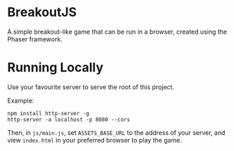 # BreakoutJS

A simple breakout-like game that can be run in a browser, created using the Phaser framework.

# Running Locally

Use your favourite server to serve the root of this project.

Example:
```
npm install http-server -g
http-server -a localhost -p 8080 --cors
```

Then, in `js/main.js`, set `ASSETS_BASE_URL` to the address of your server, and view `index.html` in your preferred browser to play the game.

